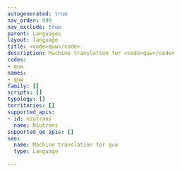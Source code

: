 ```yaml
---
autogenerated: true
nav_order: 999
nav_exclude: true
parent: Languages
layout: language
title: <code>quw</code>
description: Machine translation for <code>quw</code>
codes:
- quw
names:
- quw
family: []
scripts: []
typology: []
territories: []
supported_apis:
- id: niutrans
  name: Niutrans
supported_qe_apis: []
seo:
  name: Machine translation for quw
  type: Language

---
```


